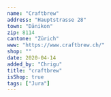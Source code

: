 ```yaml
---
name: "Craftbrew"
address: "Hauptstrasse 28"
town: "Dänikon"
zip: 8114
cantone: "Zürich"
www: "https://www.craftbrew.ch/"
shop: ""
date: 2020-04-14
added_by: "Chrigu"
title: "craftbrew"
isShop: true
tags: ["Jura"]
---
```

